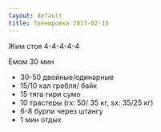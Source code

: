 ```yaml
---
layout: default
title: Тренировка 2017-02-15
---
```


Жим стоя
4-4-4-4-4

Емом 30 мин
- 30-50 двойные/одинарные
- 15/10 кал гребля/ байк
- 15 тяга гири сумо
- 10 трастеры (rx: 50/ 35 кг, sx: 35/25 кг)
- 6-8 бурпи через штангу
- 1 мин отдых